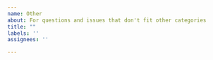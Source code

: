 ```yaml
---
name: Other
about: For questions and issues that don't fit other categories
title: ""
labels: ''
assignees: ''

---
```


<!-- Describe your question or issue here -->


<!-- Optional information that helps us understand our users better:
- Which version of recipe-scrapers are you using?
- How did you discover the package?
- What's your use case for recipe-scrapers?

Feel free to delete this section.
-->
